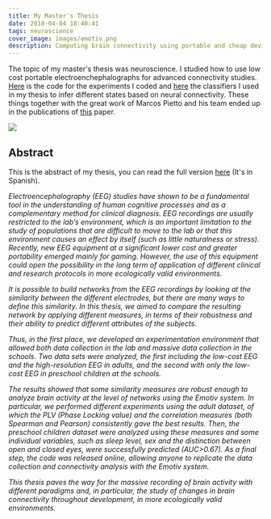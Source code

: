 ```yaml
---
title: My Master's Thesis
date: 2018-04-04 18:40:41
tags: neuroscience
cover_image: images/emotiv.png
description: Computing brain connectivity using portable and cheap devices
---
```


The topic of my master's thesis was neuroscience. I studied how to use low cost portable electroenchephalographs for advanced  connectivity studies. [Here](https://github.com/mathigatti/EmotivExperiments) is the code for the experiments I coded and [here](https://github.com/mathigatti/EmotivClassifier) the classifiers I used in my thesis to infer different states based on neural connectivity. These things together with the great work of Marcos Pietto and his team ended up in the publications of [this](https://www.ncbi.nlm.nih.gov/pubmed/30475814) paper.

![](emotiv.jpg)

## Abstract

This is the abstract of my thesis, you can read the full version [here](http://dc.sigedep.exactas.uba.ar/media/academic/grade/thesis/Tesis_Mathias_Gatti.pdf) (It's in Spanish).

<i>
Electroencephalography (EEG) studies have shown to be a fundamental tool in the understanding of human cognitive processes and as a complementary method for clinical diagnosis. EEG recordings are usually restricted to the lab’s environment, which is an important limitation to the study of populations that are difficult to move to the lab or that this environment causes an effect by itself (such as little naturalness or stress). Recently, new EEG equipment at a significant lower cost and greater portability emerged mainly for gaming. However, the use of this equipment could open the possibility in the long term of application of different clinical and research protocols in more ecologically valid environments.

It is possible to build networks from the EEG recordings by looking at the similarity between the different electrodes, but there are many ways to define this similarity. In this thesis, we aimed to compare the resulting network by applying different measures, in terms of their robustness and their ability to predict different attributes of the subjects.

Thus, in the first place, we developed an experimentation environment that allowed both data collection in the lab and massive data collection in the schools. Two data sets were analyzed, the first including the low-cost EEG and the high-resolution EEG in adults, and the second with only the low-cost EEG in preschool children at the schools.

The results showed that some similarity measures are robust enough to analyze brain activity at the level of networks using the Emotiv system. In particular, we performed different experiments using the adult dataset, of which the PLV (Phase Locking value) and the correlation measures (both Spearman and Pearson) consistently gave the best results. Then, the preschool children dataset were analyzed using these measures and some individual variables, such as sleep level, sex and the distinction between open and closed eyes, were successfully predicted (AUC>0.67). As a final step, the code was released online, allowing anyone to replicate the data collection and connectivity analysis with the Emotiv system.

This thesis paves the way for the massive recording of brain activity with different paradigms and, in particular, the study of changes in brain connectivity throughout development, in more ecologically valid environments.
</i>